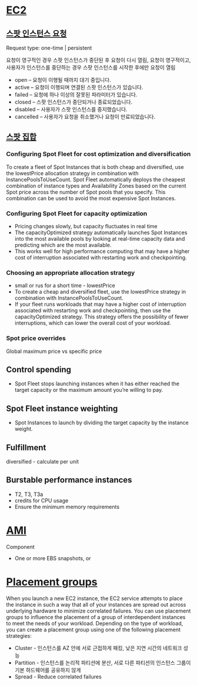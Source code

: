 # [EC2](https://docs.aws.amazon.com/ko_kr/AWSEC2/latest/UserGuide/concepts.html)

## [스팟 인스턴스 요청](https://docs.aws.amazon.com/ko_kr/AWSEC2/latest/UserGuide/spot-requests.html)

Request type: one-time | persistent

요청이 영구적인 경우 스팟 인스턴스가 중단된 후 요청이 다시 열림, 요청이 영구적이고, 사용자가 인스턴스를 중단하는 경우 스팟 인스턴스를 시작한 후에만 요청이 열림

- open – 요청이 이행될 때까지 대기 중입니다.
- active – 요청이 이행되며 연결된 스팟 인스턴스가 있습니다.
- failed – 요청에 하나 이상의 잘못된 파라미터가 있습니다.
- closed – 스팟 인스턴스가 중단되거나 종료되었습니다.
- disabled – 사용자가 스팟 인스턴스를 중지했습니다.
- cancelled – 사용자가 요청을 취소했거나 요청이 만료되었습니다.

## [스팟 집합](https://docs.aws.amazon.com/ko_kr/AWSEC2/latest/UserGuide/spot-fleet.html)

### Configuring Spot Fleet for cost optimization and diversification
To create a fleet of Spot Instances that is both cheap and diversified, use the lowestPrice allocation strategy in combination with InstancePoolsToUseCount. Spot Fleet automatically deploys the cheapest combination of instance types and Availability Zones based on the current Spot price across the number of Spot pools that you specify. This combination can be used to avoid the most expensive Spot Instances.

### Configuring Spot Fleet for capacity optimization
- Pricing changes slowly, but capacity fluctuates in real time
- The capacityOptimized strategy automatically launches Spot Instances into the most available pools by looking at real-time capacity data and predicting which are the most available.
- This works well for high performance computing that may have a higher cost of interruption associated with restarting work and checkpointing.

### Choosing an appropriate allocation strategy
- small or rus for a short time - lowestPrice
- To create a cheap and diversified fleet, use the lowestPrice strategy in combination with InstancePoolsToUseCount. 
- If your fleet runs workloads that may have a higher cost of interruption associated with restarting work and checkpointing, then use the capacityOptimized strategy. This strategy offers the possibility of fewer interruptions, which can lower the overall cost of your workload.

### Spot price overrides
Global maximum price vs specific price

## Control spending
- Spot Fleet stops launching instances when it has either reached the target capacity or the maximum amount you’re willing to pay. 

## Spot Fleet instance weighting
- Spot Instances to launch by dividing the target capacity by the instance weight.

## Fulfillment
diversified - calculate per unit

## Burstable performance instances
- T2, T3, T3a
- credits for CPU usage
- Ensure the minimum memory requirements

# [AMI](https://docs.aws.amazon.com/ko_kr/AWSEC2/latest/UserGuide/AMIs.html)
Component
- One or more EBS snapshots, or 

# [Placement groups](https://docs.aws.amazon.com/AWSEC2/latest/UserGuide/placement-groups.html)
When you launch a new EC2 instance, the EC2 service attempts to place the instance in such a way that all of your instances are spread out across underlying hardware to minimize correlated failures. You can use placement groups to influence the placement of a group of interdependent instances to meet the needs of your workload. Depending on the type of workload, you can create a placement group using one of the following placement strategies:
- Cluster - 인스턴스를 AZ 안에 서로 근접하게 패킹, 낮은 지연 시간의 네트워크 성능
- Partition - 인스턴스를 논리적 파티션에 분산, 서로 다른 파티션의 인스턴스 그룹이 기본 하드웨어를 공유하지 않게
- Spread - Reduce correlated failures


